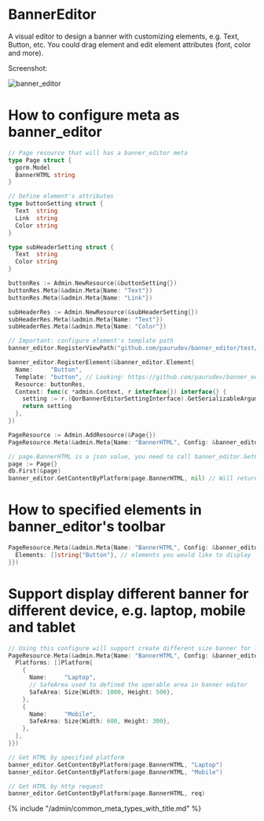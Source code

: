 # BannerEditor

A visual editor to design a banner with customizing elements, e.g. Text, Button, etc. You could drag element and edit element attributes (font, color and more).

Screenshot:

![banner_editor](banner_editor.jpg)

# How to configure meta as banner_editor

```go
// Page resource that will has a banner_editor meta
type Page struct {
  gorm.Model
  BannerHTML string
}

// Define element's attributes
type buttonSetting struct {
  Text  string
  Link  string
  Color string
}

type subHeaderSetting struct {
  Text  string
  Color string
}

buttonRes := Admin.NewResource(&buttonSetting{})
buttonRes.Meta(&admin.Meta{Name: "Text"})
buttonRes.Meta(&admin.Meta{Name: "Link"})

subHeaderRes := Admin.NewResource(&subHeaderSetting{})
subHeaderRes.Meta(&admin.Meta{Name: "Text"})
subHeaderRes.Meta(&admin.Meta{Name: "Color"})

// Important: configure element's template path
banner_editor.RegisterViewPath("github.com/paurudev/banner_editor/test/views")

banner_editor.RegisterElement(&banner_editor.Element{
  Name:     "Button",
  Template: "button", // Looking: https://github.com/paurudev/banner_editor/blob/master/test/views/button.tmpl
  Resource: buttonRes,
  Context: func(c *admin.Context, r interface{}) interface{} {
    setting := r.(QorBannerEditorSettingInterface).GetSerializableArgument(r.(QorBannerEditorSettingInterface)).(*buttonSetting)
    return setting
  },
})

PageResource := Admin.AddResource(&Page{})
PageResource.Meta(&admin.Meta{Name: "BannerHTML", Config: &banner_editor.BannerEditorConfig{}})

// page.BannerHTML is a json value, you need to call banner_editor.GetContentByPlatform in order to get correct HTML.
page := Page{}
db.First(&page)
banner_editor.GetContentByPlatform(page.BannerHTML, nil) // Will return generated HTML,
```

# How to specified elements in banner_editor's toolbar

```go
PageResource.Meta(&admin.Meta{Name: "BannerHTML", Config: &banner_editor.BannerEditorConfig{
  Elements: []string{"Button"}, // elements you would like to display
}})
```

# Support display different banner for different device, e.g. laptop, mobile and tablet

```go
// Using this configure will support create different size banner for laptop and tablet
PageResource.Meta(&admin.Meta{Name: "BannerHTML", Config: &banner_editor.BannerEditorConfig{
  Platforms: []Platform{
    {
      Name:     "Laptop",
      // SafeArea used to defined the operable area in banner editor
      SafeArea: Size{Width: 1000, Height: 500},
    },
    {
      Name:     "Mobile",
      SafeArea: Size{Width: 600, Height: 300},
    },
  },
}})

// Get HTML by specified platform
banner_editor.GetContentByPlatform(page.BannerHTML, "Laptop")
banner_editor.GetContentByPlatform(page.BannerHTML, "Mobile")

// Get HTML by http request
banner_editor.GetContentByPlatform(page.BannerHTML, req)
```

{% include "/admin/common_meta_types_with_title.md" %}
